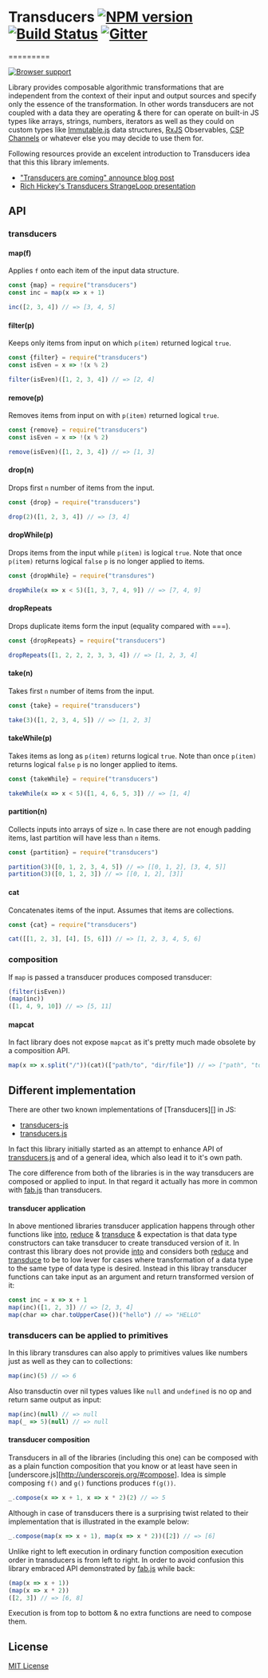 # Transducers [![NPM version][npm-image]][npm-url] [![Build Status][travis-image]][travis-url] [![Gitter][gitter-image]][gitter-url]
=========

[![Browser support](https://ci.testling.com/Gozala/transducers.png)](http://ci.testling.com/Gozala/transducers)

Library provides composable algorithmic transformations that are independent
from the context of their input and output sources and specify only the essence
of the transformation. In other words transducers are not coupled with a data
they are operating & there for can operate on built-in JS types like arrays,
strings, numbers, iterators as well as they could on custom types like [Immutable.js][]
data structures, [RxJS][] Observables, [CSP Channels][] or whatever else you
may decide to use them for.


Following resources provide an excelent introduction to Transducers idea that this
this library imlements.

* ["Transducers are coming" announce blog post](http://blog.cognitect.com/blog/2014/8/6/transducers-are-coming)
* [Rich Hickey's Transducers StrangeLoop presentation](https://www.youtube.com/watch?v=6mTbuzafcII)

## API

### transducers

#### map(f)

Applies `f` onto each item of the input data structure.

```js
const {map} = require("transducers")
const inc = map(x => x + 1)

inc([2, 3, 4]) // => [3, 4, 5]
```


#### filter(p)

Keeps only items from input on which `p(item)` returned logical `true`.

```js
const {filter} = require("transducers")
const isEven = x => !(x % 2)

filter(isEven)([1, 2, 3, 4]) // => [2, 4]
```

#### remove(p)

Removes items from input on with `p(item)` returned logical `true`.

```js
const {remove} = require("transducers")
const isEven = x => !(x % 2)

remove(isEven)([1, 2, 3, 4]) // => [1, 3]
```

#### drop(n)

Drops first `n` number of items from the input.

```js
const {drop} = require("transducers")

drop(2)([1, 2, 3, 4]) // => [3, 4]
```

#### dropWhile(p)

Drops items from the input while `p(item)` is logical `true`. Note that once
`p(item)` returns logical `false` `p` is no longer applied to items.

```js
const {dropWhile} = require("transdures")

dropWhile(x => x < 5)([1, 3, 7, 4, 9]) // => [7, 4, 9]
```

#### dropRepeats

Drops duplicate items form the input (equality compared with ===).

```js
const {dropRepeats} = require("transducers")

dropRepeats([1, 2, 2, 2, 3, 3, 4]) // => [1, 2, 3, 4]
```

#### take(n)

Takes first `n` number of items from the input.

```js
const {take} = require("transducers")

take(3)([1, 2, 3, 4, 5]) // => [1, 2, 3]
```

#### takeWhile(p)

Takes items as long as `p(item)` returns logical `true`. Note than once
`p(item)` returns logical `false` `p` is no longer applied to items.

```js
const {takeWhile} = require("transducers")

takeWhile(x => x < 5)([1, 4, 6, 5, 3]) // => [1, 4]
```

#### partition(n)

Collects inputs into arrays of size `n`. In case there are not enough padding
items, last partition will have less than `n` items.

```js
const {partition} = require("transducers")

partition(3)([0, 1, 2, 3, 4, 5]) // => [[0, 1, 2], [3, 4, 5]]
partition(3)([0, 1, 2, 3]) // => [[0, 1, 2], [3]]
```

#### cat

Concatenates items of the input. Assumes that items are collections.

```js
const {cat} = require("transducers")

cat([[1, 2, 3], [4], [5, 6]]) // => [1, 2, 3, 4, 5, 6]
```

### composition

If `map` is passed a transducer produces composed transducer:

```js
(filter(isEven))
(map(inc))
([1, 4, 9, 10]) // => [5, 11]
```

#### mapcat

In fact library does not expose `mapcat` as it's pretty much made obsolete
by a composition API.

```js
map(x => x.split("/"))(cat)(["path/to", "dir/file"]) // => ["path", "to", "dir", "file"]
```

## Different implementation

There are other two known implementations of [Transducers][] in JS:

- [transducers-js]
- [transducers.js]

In fact this library initially started as an attempt to enhance API of
[transducers.js][] and of a general idea, which also lead it to it's own
path.

The core difference from both of the libraries is in the way transducers
are composed or applied to input. In that regard it actually has more in
common with [fab.js][] than transducers.


#### transducer application

In above mentioned libraries transducer application happens through other
functions like [into][], [reduce][] & [transduce][] & expectation is that
data type constructors can take transducer to create transduced version
of it. In contrast this library does not provide [into][] and considers both
[reduce][] and [transduce][] to be to low lever for cases where transformation
of a data type to the same type of data type is desired. Instead in this libray
transducer functions can take input as an argument and return transformed version
of it:

```js
const inc = x => x + 1
map(inc)([1, 2, 3]) // => [2, 3, 4]
map(char => char.toUpperCase())("hello") // => "HELLO"
```

### transducers can be applied to primitives

In this library transdures can also apply to primitives values like numbers
just as well as they can to collections:

```js
map(inc)(5) // => 6
```

Also transductin over nil types values like `null` and `undefined` is no op and
return same output as input:

```js
map(inc)(null) // => null
map(_ => 5)(null) // => null
```

#### transducer composition

Transducers in all of the libraries (including this one) can be composed with
as a plain function composition that you know or at least have seen in [underscore.js][http://underscorejs.org/#compose].
Idea is simple composing `f()` and `g()` functions produces `f(g())`.

```js
_.compose(x => x + 1, x => x * 2)(2) // => 5
```

Although in case of transducers there is a surprising twist related to their implementation
that is illustrated in the example below:

```js
_.compose(map(x => x + 1), map(x => x * 2))([2]) // => [6]

```

Unlike right to left execution in ordinary function composition execution order
in transducers is from left to right. In order to avoid confusion this library
embraced API demonstrated by [fab.js][] while back:


```js
(map(x => x + 1))
(map(x => x * 2))
([2, 3]) // => [6, 8]
```

Execution is from top to bottom & no extra functions are need to compose them.

## License

[MIT License](http://en.wikipedia.org/wiki/MIT_License)

[npm-url]: https://npmjs.org/package/transducers
[npm-image]: https://img.shields.io/npm/v/transducers.svg?style=flat

[travis-url]: https://travis-ci.org/Gozala/transducers
[travis-image]: https://img.shields.io/travis/Gozala/transducers.svg?style=flat

[gitter-url]: https://gitter.im/Gozala/transducers?utm_source=badge&utm_medium=badge&utm_campaign=pr-badge&utm_content=badge
[gitter-image]: https://badges.gitter.im/Join%20Chat.svg


[clojure transducers]:http://blog.cognitect.com/blog/2014/8/6/transducers-are-coming
[transducers.js]:http://jlongster.com/Transducers.js--A-JavaScript-Library-for-Transformation-of-Data
[Immutable.js]:http://facebook.github.io/immutable-js/docs/#/Record
[CSP Channels]:https://github.com/gozala/channel
[RxJS]:https://github.com/Reactive-Extensions/RxJS
[transducers-js]:https://github.com/cognitect-labs/transducers-js
[transducers.js]:https://github.com/jlongster/transducers.js
[fab.js]:https://www.youtube.com/watch?v=ViQ8kiLtDXc
[into]:http://cognitect-labs.github.io/transducers-js/classes/transducers.html#methods_transducers.into
[reduce]:http://cognitect-labs.github.io/transducers-js/classes/transducers.html#methods_transducers.reduce
[transduce]:http://cognitect-labs.github.io/transducers-js/classes/transducers.html#methods_transducers.transduce
